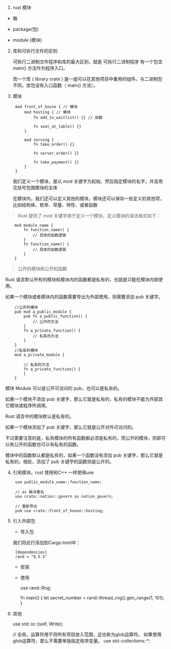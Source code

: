 1. rust 模块

+ 箱

+ package(包)

+ module (模块)

2. 库和可执行文件的区别

   可执行二进制文件程序和库的最大区别，就是 可执行二进制程序 有一个包含 main() 方法作为程序入口。

   而一个库 ( library crate ) 是一组可以在其他项目中重用的组件。与二进制包不同，库包没有入口函数（ main() 方法）。

3. 模块 

        mod front_of_house { // 模块
            mod hosting { // 模块
                fn add_to_waitlist() {} // 函数

                fn seat_at_table() {}
            }

            mod serving {
                fn take_order() {}

                fn server_order() {}

                fn take_payment() {}
            }
        }

   我们定义一个模块，是以 mod 关键字为起始，然后指定模块的名字，并且用花括号包围模块的主体

   在模块内，我们还可以定义其他的模块，模块还可以保存一些定义的其他项，比如结构体、枚举、常量、特性、或者函数

  > Rust 提供了 mod 关键字用于定义一个模块，定义模块的语法格式如下：

        mod module_name {
            fn function_name() {
                // 具体的函数逻辑
            }
            fn function_name() {
                // 具体的函数逻辑
            }
        }
   > 公开的模块和公开的函数

   Rust 语言默认所有的模块和模块内的函数都是私有的，也就是只能在模块内部使用。

   如果一个模块或者模块内的函数需要导出为外部使用，则需要添加 pub 关键字。

        //公开的模块
        pub mod a_public_module {
            pub fn a_public_function() {
                // 公开的方法
            }
            fn a_private_function() {
                // 私有的方法
            }
        }
        //私有的模块
        mod a_private_module {

            // 私有的方法
            fn a_private_function() {
            }
        }

   模块 Module 可以是公开可访问的 pub，也可以是私有的。

   如果一个模块不添加 pub 关键字，那么它就是私有的，私有的模块不能为外部其它模块或程序所调用。

   Rust 语言中的模块默认是私有的。

   如果一个模块添加了 pub 关键字，那么它就是公开对外可访问的。

   不过需要注意的是，私有模块的所有函数都必须是私有的，而公开的模块，则即可以有公开的函数也可以有私有的函数。

   模块中的函数默认都是私有的，如果一个函数没有添加 pub 关键字，那么它就是私有的，相反，添加了 pub 关键字的函数则是公开的。

4. 引用模块，rust 使用和C++ 一样使用use

        use public_module_name::function_name;

        // as 解决重名
        use crate::nation::govern as nation_govern;

        // 重新导出
        pub use crate::front_of_house::hosting;

5. 引入外部包

   + 导入包

    我们将此行添加到Cargo.toml中：

        [dependencies]
        rand = "0.5.5"
    + 安装

    + 使用

        use rand::Rng;

        fn main() {
            let secret_number = rand::thread_rng().gen_range(1, 101);
        }

6. 其他

     use std::io::{self, Write};

     // 全局，运算符用于将所有项目放入范围，这也称为glob运算符。 如果使用glob运算符，那么不需要单独指定枚举变量。
     use std::collections::*; 
